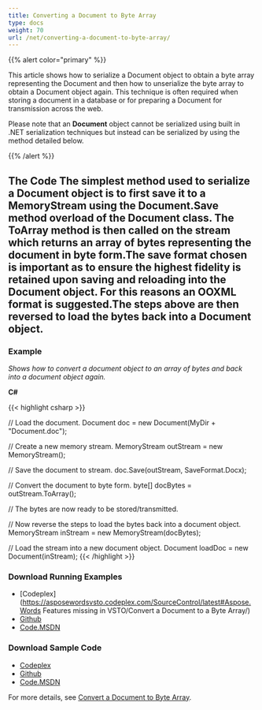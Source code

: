 ```yaml
---
title: Converting a Document to Byte Array
type: docs
weight: 70
url: /net/converting-a-document-to-byte-array/
---
```


{{% alert color="primary" %}} 

This article shows how to serialize a Document object to obtain a byte array representing the Document and then how to unserialize the byte array to obtain a Document object again. This technique is often required when storing a document in a database or for preparing a Document for transmission across the web.

Please note that an **Document** object cannot be serialized using built in .NET serialization techniques but instead can be serialized by using the method detailed below.

{{% /alert %}} 

## The Code The simplest method used to serialize a Document object is to first save it to a MemoryStream using the Document.Save method overload of the Document class. The ToArray method is then called on the stream which returns an array of bytes representing the document in byte form.The save format chosen is important as to ensure the highest fidelity is retained upon saving and reloading into the Document object. For this reasons an OOXML format is suggested.The steps above are then reversed to load the bytes back into a Document object.

### Example

*Shows how to convert a document object to an array of bytes and back into a document object again.*

**C#**

{{< highlight csharp >}}

// Load the document.
Document doc = new Document(MyDir + "Document.doc");

// Create a new memory stream.
MemoryStream outStream = new MemoryStream();

// Save the document to stream.
doc.Save(outStream, SaveFormat.Docx);

// Convert the document to byte form.
byte[] docBytes = outStream.ToArray();

// The bytes are now ready to be stored/transmitted.

// Now reverse the steps to load the bytes back into a document object.
MemoryStream inStream = new MemoryStream(docBytes);

// Load the stream into a new document object.
Document loadDoc = new Document(inStream);
{{< /highlight >}}

### Download Running Examples

- [Codeplex](https://asposewordsvsto.codeplex.com/SourceControl/latest#Aspose.Words Features missing in VSTO/Convert a Document to a Byte Array/)
- [Github](https://github.com/aspose-words/Aspose.Words-for-.NET/tree/master/Plugins/Aspose.Words%20Vs%20VSTO%20Word/Aspose.Words%20Features%20missing%20in%20VSTO/Convert%20a%20Document%20to%20a%20Byte%20Array)
- [Code.MSDN](https://code.msdn.microsoft.com/AsposeWords-Features-bfd6167c/view/SourceCode#content)

### Download Sample Code

- [Codeplex](https://asposewordsvsto.codeplex.com/releases/view/619474)
- [Github](https://github.com/aspose-words/Aspose.Words-for-.NET/releases/tag/MissingFeaturesofVSTOv1.1)
- [Code.MSDN](https://code.msdn.microsoft.com/AsposeWords-Features-bfd6167c#content)

For more details, see [Convert a Document to Byte Array](https://docs.aspose.com/words/net/serialize-and-work-with-a-document-in-a-database/#convert-a-document-to-byte-array).
